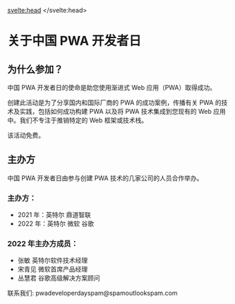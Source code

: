 <svelte:head>
	<title>关于 | 中国 PWA 开发者日 | China PWA Developer Day</title>
</svelte:head>

# 关于中国 PWA 开发者日

## 为什么参加？

中国 PWA 开发者日的使命是助您使用渐进式 Web 应用（PWA）取得成功。

创建此活动是为了分享国内和国际厂商的 PWA 的成功案例，传播有关 PWA 的技术及实践，包括如何成功构建 PWA 以及将 PWA 技术集成到您现有的 Web 应用中。我们不专注于推销特定的 Web 框架或技术栈。

该活动免费。

## 主办方
中国 PWA 开发者日由参与创建 PWA 技术的几家公司的人员合作举办。

### 主办方：

- 2021 年：英特尔 鼎道智联
- 2022 年：英特尔 微软 谷歌
 
### 2022 年主办方成员：

- 张敏 英特尔软件技术经理
- 宋青见 微软首席产品经理
- 丛慧君 谷歌高级解决方案顾问

联系我们: pwadeveloperday<span class="spam">spam</span>@<span class="spam">spam</span>outlook<span class="spam">spam</span>.com
